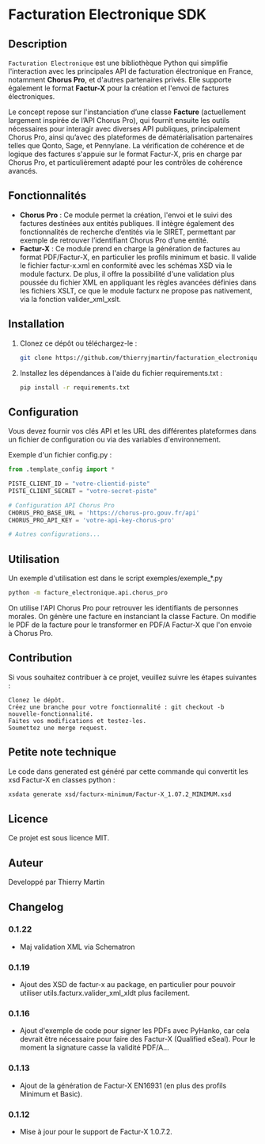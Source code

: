 # Facturation Electronique SDK

## Description
`Facturation Electronique` est une bibliothèque Python qui simplifie l'interaction avec les principales API de facturation électronique en France, notamment **Chorus Pro**, et d'autres partenaires privés. Elle supporte également le format **Factur-X** pour la création et l'envoi de factures électroniques.

Le concept repose sur l'instanciation d’une classe **Facture** (actuellement largement inspirée de l’API Chorus Pro), qui fournit ensuite les outils nécessaires pour interagir avec diverses API publiques, principalement Chorus Pro, ainsi qu’avec des plateformes de dématérialisation partenaires telles que Qonto, Sage, et Pennylane. La vérification de cohérence et de logique des factures s'appuie sur le format Factur-X, pris en charge par Chorus Pro, et particulièrement adapté pour les contrôles de cohérence avancés.

## Fonctionnalités
- **Chorus Pro** : Ce module permet la création, l'envoi et le suivi des factures destinées aux entités publiques. Il intègre également des fonctionnalités de recherche d’entités via le SIRET, permettant par exemple de retrouver l’identifiant Chorus Pro d’une entité.
- **Factur-X** : Ce module prend en charge la génération de factures au format PDF/Factur-X, en particulier les profils minimum et basic. Il valide le fichier factur-x.xml en conformité avec les schémas XSD via le module facturx. De plus, il offre la possibilité d'une validation plus poussée du fichier XML en appliquant les règles avancées définies dans les fichiers XSLT, ce que le module facturx ne propose pas nativement, via la fonction valider_xml_xslt.

## Installation

1. Clonez ce dépôt ou téléchargez-le :

   ```bash
   git clone https://github.com/thierryjmartin/facturation_electronique.git
    ```
   
2. Installez les dépendances à l'aide du fichier requirements.txt :
   ```bash
   pip install -r requirements.txt
    ```
## Configuration

Vous devez fournir vos clés API et les URL des différentes plateformes dans un fichier de configuration ou via des variables d'environnement.

Exemple d'un fichier config.py :
   ```python
from .template_config import *

PISTE_CLIENT_ID = "votre-clientid-piste"
PISTE_CLIENT_SECRET = "votre-secret-piste"

# Configuration API Chorus Pro
CHORUS_PRO_BASE_URL = 'https://chorus-pro.gouv.fr/api'
CHORUS_PRO_API_KEY = 'votre-api-key-chorus-pro'

# Autres configurations...
   ```

## Utilisation

Un exemple d'utilisation est dans le script exemples/exemple_*.py
   ```bash
 python -m facture_electronique.api.chorus_pro
 ```
On utilise l'API Chorus Pro pour retrouver les identifiants de personnes morales.
On génère une facture en instanciant la classe Facture. On modifie le PDF de la facture pour le transformer en PDF/A Factur-X que l'on envoie à Chorus Pro.

## Contribution
Si vous souhaitez contribuer à ce projet, veuillez suivre les étapes suivantes :

    Clonez le dépôt.
    Créez une branche pour votre fonctionnalité : git checkout -b nouvelle-fonctionnalité.
    Faites vos modifications et testez-les.
    Soumettez une merge request.

## Petite note technique
Le code dans generated est généré par cette commande qui convertit les xsd Factur-X en classes python :
   ```bash
 xsdata generate xsd/facturx-minimum/Factur-X_1.07.2_MINIMUM.xsd
```

## Licence
Ce projet est sous licence MIT.

## Auteur
Developpé par Thierry Martin

## Changelog

### 0.1.22
- Maj validation XML via Schematron

### 0.1.19
- Ajout des XSD de factur-x au package, en particulier pour pouvoir utiliser utils.facturx.valider_xml_xldt plus facilement.

### 0.1.16
- Ajout d'exemple de code pour signer les PDFs avec PyHanko, car cela devrait être nécessaire pour faire des Factur-X (Qualified eSeal). Pour le moment la signature casse la validité PDF/A...

### 0.1.13
- Ajout de la génération de Factur-X EN16931 (en plus des profils Minimum et Basic).

### 0.1.12
- Mise à jour pour le support de Factur-X 1.0.7.2.
